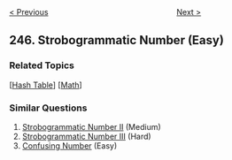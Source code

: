 <!--|This file generated by command(leetcode description); DO NOT EDIT.    |-->
<!--+----------------------------------------------------------------------+-->
<!--|@author    Openset <openset.wang@gmail.com>                           |-->
<!--|@link      https://github.com/openset                                 |-->
<!--|@home      https://github.com/openset/leetcode                        |-->
<!--+----------------------------------------------------------------------+-->

[< Previous](https://github.com/openset/leetcode/tree/master/problems/shortest-word-distance-iii "Shortest Word Distance III")
　　　　　　　　　　　　　　　　
[Next >](https://github.com/openset/leetcode/tree/master/problems/strobogrammatic-number-ii "Strobogrammatic Number II")

## 246. Strobogrammatic Number (Easy)



### Related Topics
  [[Hash Table](https://github.com/openset/leetcode/tree/master/tag/hash-table/README.md)]
  [[Math](https://github.com/openset/leetcode/tree/master/tag/math/README.md)]

### Similar Questions
  1. [Strobogrammatic Number II](https://github.com/openset/leetcode/tree/master/problems/strobogrammatic-number-ii) (Medium)
  1. [Strobogrammatic Number III](https://github.com/openset/leetcode/tree/master/problems/strobogrammatic-number-iii) (Hard)
  1. [Confusing Number](https://github.com/openset/leetcode/tree/master/problems/confusing-number) (Easy)
